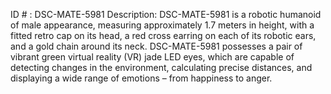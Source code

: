 ID # : DSC-MATE-5981
Description: DSC-MATE-5981 is a robotic humanoid of male appearance, measuring approximately 1.7 meters in height, with a fitted retro cap on its head, a red cross earring on each of its robotic ears, and a gold chain around its neck. DSC-MATE-5981 possesses a pair of vibrant green virtual reality (VR) jade LED eyes, which are capable of detecting changes in the environment, calculating precise distances, and displaying a wide range of emotions – from happiness to anger.